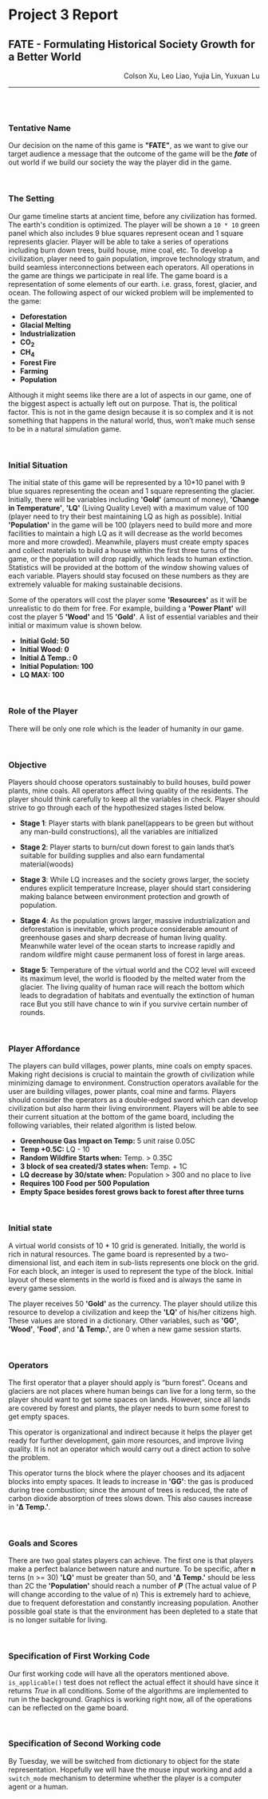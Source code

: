 # Project 3 Report
## **FATE** - Formulating Historical Society Growth for a Better World
<div style="text-align: right">
Colson Xu, Leo Liao, Yujia Lin, Yuxuan Lu
</div>

---
<br>
<br>

### Tentative Name
Our decision on the name of this game is **"FATE"**, as we want to give our target audience a message that the outcome of the game will be the ___fate___ of out world if we build our society the way the player did in the game.

<br>

### The Setting
Our game timeline starts at ancient time, before any civilization has formed. The earth's condition is optimized. The player will be shown a `10 * 10` green panel which also includes 9 blue squares represent ocean and 1 square represents glacier. Player will be able to take a series of operations including burn down trees, build house, mine coal, etc. To develop a civilization, player need to gain population, improve technology stratum, and build seamless interconnections between each operators. All operations in the game are things we participate in real life. The game board is a representation of some elements of our earth. i.e. grass, forest, glacier, and ocean.
The following aspect of our wicked problem will be implemented to the game:

  * __Deforestation__
  * __Glacial Melting__
  * __Industrialization__
  * __CO<sub>2</sub>__
  * __CH<sub>4</sub>__
  * __Forest Fire__
  * __Farming__
  * __Population__

Although it might seems like there are a lot of aspects in our game, one of the biggest aspect is actually left out on purpose. That is, the political factor. This is not in the game design because it is so complex and it is not something that happens in the natural world, thus, won’t make much sense to be in a natural simulation game.

<br>

### Initial Situation
The initial state of this game will be represented by a 10*10 panel with 9 blue squares representing the ocean and 1 square representing the glacier. Initially, there will be variables including __'Gold'__ (amount of money), __'Change in Temperature'__, __'LQ'__ (Living Quality Level) with a maximum value of 100 (player need to try their best maintaining LQ as high as possible). Initial __'Population'__ in the game will be 100 (players need to build more and more facilities to maintain a high LQ as it will decrease as the world becomes more and more crowded). Meanwhile, players must create empty spaces and collect materials to build a house within the first three turns of the game, or the population will drop rapidly, which leads to human extinction. Statistics will be provided at the bottom of the window showing values of each variable. Players should stay focused on these numbers as they are extremely valuable for making sustainable decisions.

Some of the operators will cost the player some __'Resources'__ as it will be unrealistic to do them for free. For example, building a __'Power Plant'__ will cost the player 5 __'Wood'__ and 15 __'Gold'__. A list of essential variables and their initial or maximum value is shown below.

  * __Initial Gold: 50__
  * __Initial Wood: 0__
  * __Initial Δ Temp.: 0__
  * __Initial Population: 100__
  * __LQ MAX: 100__

<br>

### Role of the Player
There will be only one role which is the leader of humanity in our game.

<br>

### Objective
Players should choose operators sustainably to build houses, build power plants, mine coals. All operators affect living quality of the residents. The player should think carefully to keep all the variables in check. Player should strive to go through each of the hypothesized stages listed below.

* __Stage 1__: Player starts with blank panel(appears to be green but without any man-build constructions), all the variables are initialized

* __Stage 2__: Player starts to burn/cut down forest to gain lands that’s suitable for building supplies and also earn fundamental material(woods)

* __Stage 3__: While LQ increases and the society grows larger, the society endures explicit temperature Increase, player should start considering making balance between environment protection and growth of population.

* __Stage 4__: As the population grows larger, massive industrialization and deforestation is inevitable, which produce considerable amount of greenhouse gases and sharp decrease of human living quality. Meanwhile water level of the ocean starts to increase rapidly and random wildfire might cause permanent loss of forest in large areas.

* __Stage 5__: Temperature of the virtual world and the CO2 level will exceed its maximum level, the world is flooded by the melted water from the glacier. The living quality of human race will reach the bottom which leads to degradation of habitats and eventually the extinction of human race  But you still have chance to win if you survive certain number of rounds.


<br>

### Player Affordance
The players can build villages, power plants, mine coals on empty spaces. Making right decisions is crucial to maintain the growth of civilization while minimizing damage to environment. Construction operators available for the user are building villages, power plants, coal mine and farms. Players should consider the operators as a double-edged sword which can develop civilization but also harm their living environment. Players will be able to see their current situation at the bottom of the game board, including the following variables, their related algorithm is listed below.

  * __Greenhouse Gas Impact on Temp:__ 5 unit raise 0.05C
  * __Temp +0.5C:__ LQ - 10
  * __Random Wildfire Starts when:__ Temp. > 0.35C
  * __3 block of sea created/3 states when:__ Temp. + 1C
  * __LQ decrease by 30/state when:__ Population > 300 and no place to live
  * __Requires 100 Food per 500 Population__
  * __Empty Space besides forest grows back to forest after three turns__

<br>

### Initial state
A virtual world consists of 10 * 10 grid is generated. Initially, the world is rich in natural resources. The game board is represented by a two-dimensional list, and each item in sub-lists represents one block on the grid. For each block, an integer is used to represent the type of the block. Initial layout of these elements in the world is fixed and is always the same in every game session.

The player receives 50 __'Gold'__ as the currency. The player should utilize this resource to develop a civilization and keep the __'LQ'__ of his/her citizens high. These values are stored in a dictionary. Other variables, such as __'GG'__, __'Wood'__, __'Food'__, and __'Δ Temp.'__, are 0 when a new game session starts.

<br>

### Operators
The first operator that a player should apply is “burn forest”. Oceans and glaciers are not places where human beings can live for a long term, so the player should want to get some spaces on lands. However, since all lands are covered by forest and plants, the player needs to burn some forest to get empty spaces.

This operator is organizational and indirect because it helps the player get ready for further development, gain more resources, and improve living quality. It is not an operator which would carry out a direct action to solve the problem.

This operator turns the block where the player chooses and its adjacent blocks into empty spaces. It leads to increase in __'GG'__: the gas is produced during tree combustion; since the amount of trees is reduced, the rate of carbon dioxide absorption of trees slows down. This also causes increase in __'Δ Temp.'__.

<br>

### Goals and Scores
There are two goal states players can achieve. The first one is that players make a perfect balance between nature and nurture. To be specific, after __n__ terns (n >= 30) __'LQ'__ must be greater than 50, and __'Δ Temp.'__ should be less than 2C the __'Population'__ should reach a number of ___P___ (The actual value of P will change according to the value of n) This is extremely hard to achieve, due to frequent deforestation and constantly increasing population. Another possible goal state is that the environment has been depleted to a state that is no longer suitable for living.

<br>

### Specification of First Working Code
Our first working code will have all the operators mentioned above.  `is_applicable()` test does not reflect the actual effect it should have since it returns _True_ in all conditions. Some of the algorithms are implemented to run in the background. Graphics is working right now, all of the operations can be reflected on the game board.

<br>

### Specification of Second Working code
By Tuesday, we will be switched from dictionary to object for the state representation. Hopefully we will have the mouse input working and add a `switch_mode` mechanism to determine whether the player is a computer agent or a human.
